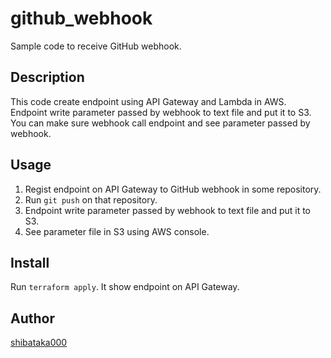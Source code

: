 github_webhook
====

Sample code to receive GitHub webhook.

## Description
This code create endpoint using API Gateway and Lambda in AWS.
Endpoint write parameter passed by webhook to text file and put it to S3.
You can make sure webhook call endpoint and see parameter passed by webhook.

## Usage
1. Regist endpoint on API Gateway to GitHub webhook in some repository.
1. Run `git push` on that repository.
1. Endpoint write parameter passed by webhook to text file and put it to S3.
1. See parameter file in S3 using AWS console.

## Install
Run `terraform apply`.
It show endpoint on API Gateway.

## Author
[shibataka000](https://github.com/shibataka000)
